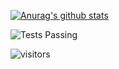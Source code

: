 [![Anurag's github stats](https://github-readme-stats.vercel.app/api?username=bashforger&theme=default&show_icons=true)](https://github.com/anuraghazra/github-readme-stats)

<img alt="Tests Passing" src="https://github.com/anuraghazra/github-readme-stats/workflows/Test/badge.svg" />

![visitors](https://visitor-badge.glitch.me/badge?page_id=page.id)
